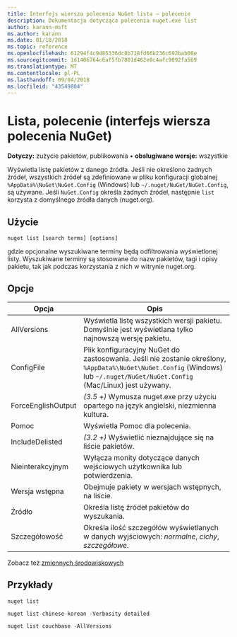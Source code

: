 ```yaml
---
title: Interfejs wiersza polecenia NuGet lista — polecenie
description: Dokumentacja dotycząca polecenia nuget.exe list
author: karann-msft
ms.author: karann
ms.date: 01/18/2018
ms.topic: reference
ms.openlocfilehash: 61294f4c9d85336dc8b718fd66b236c692bab00e
ms.sourcegitcommit: 1d1406764c6af5fb7801d462e0c4afc9092fa569
ms.translationtype: MT
ms.contentlocale: pl-PL
ms.lasthandoff: 09/04/2018
ms.locfileid: "43549804"
---
```

# <a name="list-command-nuget-cli"></a>Lista, polecenie (interfejs wiersza polecenia NuGet)

**Dotyczy:** zużycie pakietów, publikowania &bullet; **obsługiwane wersje:** wszystkie

Wyświetla listę pakietów z danego źródła. Jeśli nie określono żadnych źródeł, wszystkich źródeł są zdefiniowane w pliku konfiguracji globalnej `%AppData%\NuGet\NuGet.Config` (Windows) lub `~/.nuget/NuGet/NuGet.Config`, są używane. Jeśli `NuGet.Config` określa żadnych źródeł, następnie `list` korzysta z domyślnego źródła danych (nuget.org).

## <a name="usage"></a>Użycie

```cli
nuget list [search terms] [options]
```

gdzie opcjonalne wyszukiwane terminy będą odfiltrowania wyświetlonej listy. Wyszukiwane terminy są stosowane do nazw pakietów, tagi i opisy pakietu, tak jak podczas korzystania z nich w witrynie nuget.org.

## <a name="options"></a>Opcje

| Opcja | Opis |
| --- | --- |
| AllVersions | Wyświetla listę wszystkich wersji pakietu. Domyślnie jest wyświetlana tylko najnowszą wersję pakietu. |
| ConfigFile | Plik konfiguracyjny NuGet do zastosowania. Jeśli nie zostanie określony, `%AppData%\NuGet\NuGet.Config` (Windows) lub `~/.nuget/NuGet/NuGet.Config` (Mac/Linux) jest używany.|
| ForceEnglishOutput | *(3.5 +)* Wymusza nuget.exe przy użyciu opartego na język angielski, niezmienna kultura. |
| Pomoc | Wyświetla Pomoc dla polecenia. |
| IncludeDelisted | *(3.2 +)*  Wyświetlić nieznajdujące się na liście pakietów. |
| Nieinterakcyjnym | Wyłącza monity dotyczące danych wejściowych użytkownika lub potwierdzenia. |
| Wersja wstępna | Obejmuje pakiety w wersjach wstępnych, na liście. |
| Źródło | Określa listę źródeł pakietów do wyszukania. |
| Szczegółowość | Określa ilość szczegółów wyświetlanych w danych wyjściowych: *normalne*, *cichy*, *szczegółowe*. |

Zobacz też [zmiennych środowiskowych](cli-ref-environment-variables.md)

## <a name="examples"></a>Przykłady

```cli
nuget list

nuget list chinese korean -Verbosity detailed

nuget list couchbase -AllVersions
```
